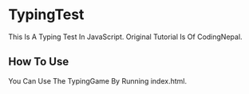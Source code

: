 # TypingTest
This Is A Typing Test In JavaScript. Original Tutorial Is Of CodingNepal.

## How To Use
You Can Use The TypingGame By Running index.html.
